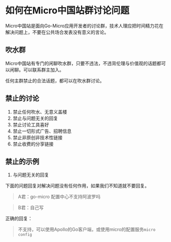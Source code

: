 # 如何在Micro中国站群讨论问题

Micro中国站是面向Go-Micro应用开发者的讨论群，技术人理应把时间精力花在解决问题上，不要在公共场合发表没有意义的言论。

## 吹水群

Micro中国站有专门的闲聊吹水群，只要不违法，不违背伦理与价值观的话题都可以闲聊。可以联系群主加入。

任何主群禁止的合法话题，都可以在吹水群讨论。

## 禁止的讨论

1. 禁止任何吹水、无意义盖楼
2. 禁止与问题无关的回复
2. 禁止讨论工具喜好
3. 禁止一切形式广告、招聘信息
5. 禁止非原创非技术性链接
6. 禁止收费的分享链接

## 禁止的示例

1. 与问题无关的回复

下面的问题回复对解决问题没有任何作用，如果我们不知道就不要回复。

> A君：go-micro 配置中心不支持阿波罗吗

> B君：自己写

正确的回复：

> 不支持，可以使用Apollo的Go客户端，或使用micro的配置服务`micro config` 

